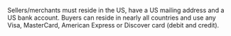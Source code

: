 Sellers/merchants must reside in the US, have a US mailing address and a US bank account. Buyers can reside in nearly all countries and use any Visa, MasterCard, American Express or Discover card (debit and credit).
